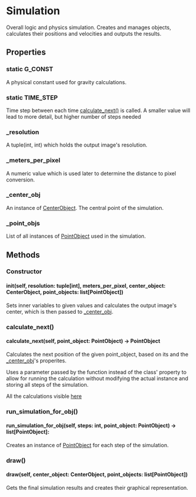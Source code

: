 # Simulation
Overall logic and physics simulation. Creates and manages objects, calculates their positions and velocities and outputs the results.


## Properties
### static G_CONST
A physical constant used for gravity calculations.

### static TIME_STEP
Time step between each time [calculate_next()](#calculate_next) is called. A smaller value will lead to more detail, but higher number of steps needed

### _resolution
A tuple(int, int) which holds the output image's resolution.

### _meters_per_pixel
A numeric value which is used later to determine the distance to pixel conversion.

### _center_obj
An instance of [CenterObject](./center_object.md). The central point of the simulation.

### _point_objs
List of all instances of [PointObject](./point_object.md) used in the simulation.


## Methods
### Constructor
#### __init__(self, resolution: tuple[int], meters_per_pixel, center_object: CenterObject, point_objects: list[PointObject])
Sets inner variables to given values and calculates the output image's center, which is then passed to [_center_obj](#_center_obj).

### calculate_next()
#### calculate_next(self, point_object: PointObject) -> PointObject
Calculates the next position of the given point_object, based on its and the [_center_obj](#_center_obj)'s properites.

Uses a parameter passed by the function instead of the class' property to allow for running the calculation without modifying the actual instance and storing all steps of the simulation.

All the calculations visible [here](https://www.desmos.com/calculator/jwtleflsny)

### run_simulation_for_obj()
#### run_simulation_for_obj(self, steps: int, point_object: PointObject) -> list[PointObject]:
Creates an instance of [PointObject](./point_object.md) for each step of the simulation.

### draw()
#### draw(self, center_object: CenterObject, point_objects: list[PointObject])
Gets the final simulation results and creates their graphical representation.